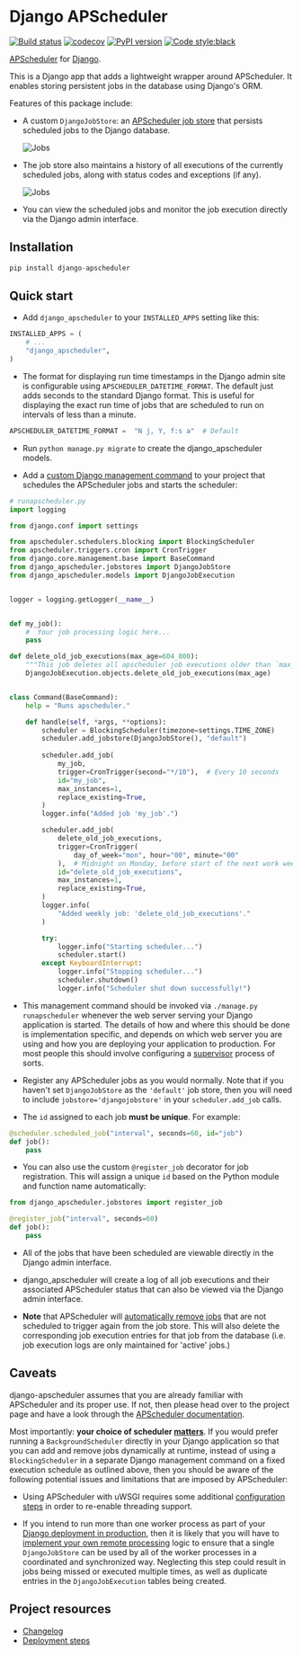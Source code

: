 Django APScheduler
==================

[![Build status](http://travis-ci.org/jarekwg/django-apscheduler.svg?branch=master)](http://travis-ci.org/jarekwg/django-apscheduler)
[![codecov](https://codecov.io/gh/jarekwg/django-apscheduler/branch/master/graph/badge.svg)](https://codecov.io/gh/jarekwg/django-apscheduler)
[![PyPI version](https://badge.fury.io/py/django-apscheduler.svg)](https://badge.fury.io/py/django-apscheduler)
[![Code style:black](https://img.shields.io/badge/code%20style-black-000000.svg)](https://pypi.org/project/black/)

[APScheduler](https://github.com/agronholm/apscheduler) for [Django](https://github.com/django/django).

This is a Django app that adds a lightweight wrapper around APScheduler. It enables storing persistent jobs in the database using Django's ORM.

Features of this package include:

- A custom `DjangoJobStore`: an [APScheduler job store](https://apscheduler.readthedocs.io/en/latest/extending.html#custom-job-stores)
  that persists scheduled jobs to the Django database.
  
  ![Jobs](docs/screenshots/job_overview.png)
  
- The job store also maintains a history of all executions of the currently scheduled jobs, along with status codes and
  exceptions (if any).  
  
  ![Jobs](docs/screenshots/execution_overview.png)
    
- You can view the scheduled jobs and monitor the job execution directly via the Django admin interface.

Installation
------------

```python
pip install django-apscheduler
```

Quick start
-----------

- Add ``django_apscheduler`` to your ``INSTALLED_APPS`` setting like this:
```python
INSTALLED_APPS = (
    # ...
    "django_apscheduler",
)
```

- The format for displaying run time timestamps in the Django admin site is configurable using ``APSCHEDULER_DATETIME_FORMAT``.
  The default just adds seconds to the standard Django format. This is useful for displaying the exact run time of jobs
  that are scheduled to run on intervals of less than a minute. 
```python
APSCHEDULER_DATETIME_FORMAT =  "N j, Y, f:s a"  # Default
```

- Run `python manage.py migrate` to create the django_apscheduler models.

- Add a [custom Django management command](https://docs.djangoproject.com/en/dev/howto/custom-management-commands/) to your project
  that schedules the APScheduler jobs and starts the scheduler:
  
```python
# runapscheduler.py
import logging

from django.conf import settings

from apscheduler.schedulers.blocking import BlockingScheduler
from apscheduler.triggers.cron import CronTrigger
from django.core.management.base import BaseCommand
from django_apscheduler.jobstores import DjangoJobStore
from django_apscheduler.models import DjangoJobExecution


logger = logging.getLogger(__name__)


def my_job():
    #  Your job processing logic here... 
    pass

def delete_old_job_executions(max_age=604_800):
    """This job deletes all apscheduler job executions older than `max_age` from the database."""
    DjangoJobExecution.objects.delete_old_job_executions(max_age)


class Command(BaseCommand):
    help = "Runs apscheduler."

    def handle(self, *args, **options):
        scheduler = BlockingScheduler(timezone=settings.TIME_ZONE)
        scheduler.add_jobstore(DjangoJobStore(), "default")
        
        scheduler.add_job(
            my_job,
            trigger=CronTrigger(second="*/10"),  # Every 10 seconds
            id="my_job",
            max_instances=1,
            replace_existing=True,
        )
        logger.info("Added job 'my_job'.")

        scheduler.add_job(
            delete_old_job_executions,
            trigger=CronTrigger(
                day_of_week="mon", hour="00", minute="00"
            ),  # Midnight on Monday, before start of the next work week.
            id="delete_old_job_executions",
            max_instances=1,
            replace_existing=True,
        )
        logger.info(
            "Added weekly job: 'delete_old_job_executions'."
        )

        try:
            logger.info("Starting scheduler...")
            scheduler.start()
        except KeyboardInterrupt:
            logger.info("Stopping scheduler...")
            scheduler.shutdown()
            logger.info("Scheduler shut down successfully!")
```

- This management command should be invoked via `./manage.py runapscheduler` whenever the web server serving your Django
  application is started. The details of how and where this should be done is implementation specific, and depends on
  which web server you are using and how you are deploying your application to production. For most people this should
  involve configuring a [supervisor](http://supervisord.org) process of sorts. 
  
- Register any APScheduler jobs as you would normally. Note that if you haven't set `DjangoJobStore` as the `'default'`
  job store, then you will need to include `jobstore='djangojobstore'` in your `scheduler.add_job` calls.

- The `id` assigned to each job **must be unique**. For example:
```python
@scheduler.scheduled_job("interval", seconds=60, id="job")
def job():
    pass
```

- You can also use the custom `@register_job` decorator for job registration. This will assign a unique `id`
  based on the Python module and function name automatically:
```python
from django_apscheduler.jobstores import register_job

@register_job("interval", seconds=60)
def job():
    pass
```

- All of the jobs that have been scheduled are viewable directly in the Django admin interface.

- django_apscheduler will create a log of all job executions and their associated APScheduler status that can also be
  viewed via the Django admin interface.
  
- **Note** that APScheduler will [automatically remove jobs](https://apscheduler.readthedocs.io/en/latest/userguide.html#removing-jobs)
  that are not scheduled to trigger again from the job store. This will also delete the corresponding job execution
  entries for that job from the database (i.e. job execution logs are only maintained for 'active' jobs.)

Caveats
-------

django-apscheduler assumes that you are already familiar with APScheduler and its proper use. If not, then please head
over to the project page and have a look through the [APScheduler documentation](https://apscheduler.readthedocs.io/en/latest/index.html).

Most importantly: **your choice of scheduler [matters](https://apscheduler.readthedocs.io/en/latest/userguide.html#choosing-the-right-scheduler-job-store-s-executor-s-and-trigger-s)**.
If you would prefer running a `BackgroundScheduler` directly in your Django application so that you can add and remove
jobs dynamically at runtime, instead of using a `BlockingScheduler` in a separate Django management command on a fixed
execution schedule as outlined above, then you should be aware of the following potential issues and limitations that
are imposed by APScheduler:

- Using APScheduler with uWSGI requires some additional [configuration steps](https://apscheduler.readthedocs.io/en/latest/faq.html#how-can-i-use-apscheduler-with-uwsgi)
  in order to re-enable threading support.
  
- If you intend to run more than one worker process as part of your [Django deployment in production](https://docs.djangoproject.com/en/3.0/howto/deployment/#deploying-django),
  then it is likely that you will have to [implement your own remote processing](https://apscheduler.readthedocs.io/en/latest/faq.html#how-do-i-share-a-single-job-store-among-one-or-more-worker-processes)
  logic to ensure that a single `DjangoJobStore` can be used by all of the worker processes in a coordinated and
  synchronized way. Neglecting this step could result in jobs being missed or executed multiple times, as well as
  duplicate entries in the `DjangoJobExecution` tables being created.
  
## Project resources

- [Changelog](docs/changelog.md)
- [Deployment steps](docs/deploy.md)
